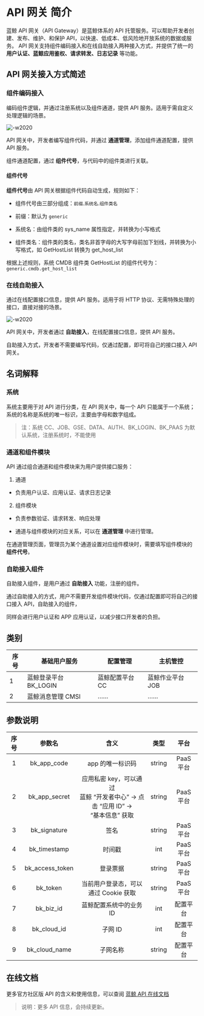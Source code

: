 # API 网关 简介

蓝鲸 API 网关（API Gateway）是蓝鲸体系的 API 托管服务。可以帮助开发者创建、发布、维护、和保护 API，以快速、低成本、低风险地开放系统的数据或服务。 API 网关支持组件编码接入和在线自助接入两种接入方式，并提供了统一的 **用户认证、蓝鲸应用鉴权、请求转发、日志记录** 等功能。

## API 网关接入方式简述

### 组件编码接入

编码组件逻辑，并通过注册系统以及组件通道，提供 API 服务。适用于需自定义处理逻辑的场景。

![-w2020](../assets/15282718574792)

API 网关中，开发者编写组件代码，并通过 **通道管理**，添加组件通道配置，提供 API 服务。

组件通道配置，通过 **组件代号**，与代码中的组件类进行关联。

#### 组件代号

**组件代号**由 API 网关根据组件代码自动生成，规则如下：

- 组件代号由三部分组成：`前缀`.`系统名`.`组件类名`

- 前缀：默认为 `generic`

- 系统名：由组件类的 sys_name 属性指定，并转换为小写格式

- 组件类名：组件类的类名，类名非首字母的大写字母前加下划线，并转换为小写格式，如 GetHostList 转换为 get_host_list

根据上述规则，系统 CMDB 组件类 GetHostList 的组件代号为：`generic.cmdb.get_host_list`

### 在线自助接入

通过在线配置接口信息，提供 API 服务。适用于将 HTTP 协议、无需特殊处理的接口，直接对接的场景。

![-w2020](../assets/15282722893653)

API 网关中，开发者通过 **自助接入**，在线配置接口信息，提供 API 服务。

自助接入方式，开发者不需要编写代码，仅通过配置，即可将自己的接口接入 API 网关。

## 名词解释

### 系统

系统主要用于对 API 进行分类，在 API 网关中，每一个 API 只能属于一个系统；系统的名称是系统的唯一标识，主要由字母和数字组成。

> 注：系统 CC、JOB、GSE、DATA、AUTH、BK_LOGIN、BK_PAAS 为默认系统，注册系统时，不能使用

### 通道和组件模块

API 通过组合通道和组件模块来为用户提供接口服务：

1) 通道

- 负责用户认证、应用认证、请求日志记录

2) 组件模块

- 负责参数验证、请求转发、响应处理

- 通道与组件模块的对应关系，可以在 **通道管理** 中进行管理。

在通道管理页面，管理员为某个通道设置对应组件模块时，需要填写组件模块的 **组件代号**。

### 自助接入组件

自助接入组件，是用户通过 **自助接入** 功能，注册的组件。

通过自助接入的方式，用户不需要开发组件模块代码，仅通过配置即可将自己的接口接入 API，自助接入的组件，

同样会进行用户认证和 APP 应用认证，以减少接口开发者的负担。

## 类别

| 序号 | 基础用户服务 | 配置管理 | 主机管控 |
|-----| ----- | -----|---|
| 1 | 蓝鲸登录平台 BK_LOGIN| 蓝鲸配置平台 CC | 蓝鲸作业平台 JOB|
| 2 | 蓝鲸消息管理 CMSI| …… |…… |

## 参数说明

| 序号 | 参数名 | 含义 |  类型 | 平台 |
|:-----:| :-----: | :-----:|:-----: | :-----:|
| 1 | bk_app_code | app 的唯一标识码	 | string	| PaaS 平台 |
| 2 | bk_app_secret	 | 应用私密 key，可以通过 <br> 蓝鲸 “开发者中心” -> 点击 “应用 ID” -> <br> “基本信息” 获取	 | string	|  PaaS 平台 |
| 3 | bk_signature	 | 签名	 | string	| PaaS 平台 |
| 4 | bk_timestamp	 | 时间戳	 | int	| PaaS 平台 |
| 5 | bk_access_token | 	登录票据		| string	| PaaS 平台 |
| 6 | bk_token	 | 当前用户登录态，可以通过 Cookie 获取		| string	| PaaS 平台 |
| 7 | bk_biz_id	 | 蓝鲸配置系统中的业务 ID		| int	| 配置平台 |
| 8 | bk_cloud_id	 | 子网 ID	 | int	| 配置平台 |
| 9 | bk_cloud_name | 子网名称 | 	string	| 配置平台 |

## 在线文档

更多官方社区版 API 的含义和使用信息，可以查阅 [蓝鲸 API 在线文档](6.0/API文档/readme.md)

> 说明：更多 API 信息，会持续更新。
